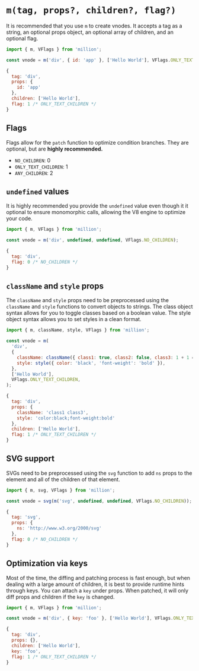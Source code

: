 # `m(tag, props?, children?, flag?)`

It is recommended that you use `m` to create vnodes. It accepts a tag as a string, an optional props object, an optional array of children, and an optional flag.

```js
import { m, VFlags } from 'million';

const vnode = m('div', { id: 'app' }, ['Hello World'], VFlags.ONLY_TEXT_CHILDREN);
```

```js
{
  tag: 'div',
  props: {
    id: 'app'
  },
  children: ['Hello World'],
  flag: 1 /* ONLY_TEXT_CHILDREN */
}
```

## Flags

Flags allow for the `patch` function to optimize condition branches. They are optional, but are **highly recommended.**

- `NO_CHILDREN`: 0
- `ONLY_TEXT_CHILDREN`: 1
- `ANY_CHILDREN`: 2

## `undefined` values

It is highly recommended you provide the `undefined` value even though it it optional to ensure monomorphic calls, allowing the V8 engine to optimize your code.

```js
import { m, VFlags } from 'million';

const vnode = m('div', undefined, undefined, VFlags.NO_CHILDREN);
```

```js
{
  tag: 'div',
  flag: 0 /* NO_CHILDREN */
}
```

## `className` and `style` props

The `className` and `style` props need to be preprocessed using the `className` and `style` functions to convert objects to strings. The class object syntax allows for you to toggle classes based on a boolean value. The style object syntax allows you to set styles in a clean format.

```js
import { m, className, style, VFlags } from 'million';

const vnode = m(
  'div',
  {
    className: className({ class1: true, class2: false, class3: 1 + 1 === 2 }),
    style: style({ color: 'black', 'font-weight': 'bold' }),
  },
  ['Hello World'],
  VFlags.ONLY_TEXT_CHILDREN,
);
```

```js highlight=4,5
{
  tag: 'div',
  props: {
    className: 'class1 class3',
    style: 'color:black;font-weight:bold'
  },
  children: ['Hello World'],
  flag: 1 /* ONLY_TEXT_CHILDREN */
}
```

## SVG support

SVGs need to be preprocessed using the `svg` function to add `ns` props to the element and all of the children of that element.

```js
import { m, svg, VFlags } from 'million';

const vnode = svg(m('svg', undefined, undefined, VFlags.NO_CHILDREN));
```

```js highlight=4
{
  tag: 'svg',
  props: {
    ns: 'http://www.w3.org/2000/svg'
  },
  flag: 0 /* NO_CHILDREN */
}
```

## Optimization via keys

Most of the time, the diffing and patching process is fast enough, but when dealing with a large amount of children, it is best to provide runtime hints through keys. You can attach a `key` under props. When patched, it will only diff props and children if the `key` is changed.

```js
import { m, VFlags } from 'million';

const vnode = m('div', { key: 'foo' }, ['Hello World'], VFlags.ONLY_TEXT_CHILDREN);
```

```js highlight=5
{
  tag: 'div',
  props: {},
  children: ['Hello World'],
  key: 'foo',
  flag: 1 /* ONLY_TEXT_CHILDREN */
}
```
